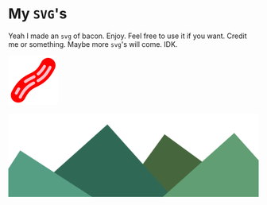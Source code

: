 # My `SVG`'s

Yeah I made an `svg` of bacon. Enjoy. Feel free to use it if you want. Credit me or something. Maybe more `svg`'s will come. IDK.

![](./svg/bacon.svg)

![](./svg/mountains.svg)